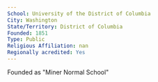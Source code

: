 ```yaml
---
School: University of the District of Columbia
City: Washington
State/Territory: District of Columbia
Founded: 1851
Type: Public
Religious Affiliation: nan
Regionally acredited: Yes
---
```

Founded as "Miner Normal School"